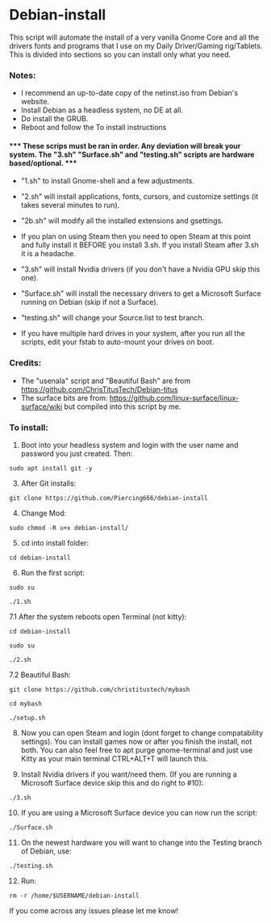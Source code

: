 # Debian-install
This script will automate the install of a very vanilla Gnome Core and all the drivers fonts and programs that I use on my Daily Driver/Gaming rig/Tablets.
This is divided into sections so you can install only what you need.


### Notes:
- I recommend an up-to-date copy of the netinst.iso from Debian's website.
- Install Debian as a headless system, no DE at all.
- Do install the GRUB.
- Reboot and follow the To install instructions

#### *** These scrips must be ran in order. Any deviation will break your system. The "3.sh" "Surface.sh" and "testing.sh" scripts are hardware based/optional. ***
  
- "1.sh" to install Gnome-shell and a few adjustments.
  
- "2.sh" will install applications, fonts, cursors, and customize settings (it takes several minutes to run).

- "2b.sh" will modify all the installed extensions and gsettings.

- If you plan on using Steam then you need to open Steam at this point and fully install it BEFORE you install 3.sh. If you install Steam after 3.sh it is a headache.
  
- "3.sh" will install Nvidia drivers (if you don't have a Nvidia GPU skip this one).
  
- "Surface.sh" will install the necessary drivers to get a Microsoft Surface running on Debian (skip if not a Surface).
  
- "testing.sh" will change your Source.list to test branch.
  
- If you have multiple hard drives in your system, after you run all the scripts, edit your fstab to auto-mount your drives on boot.

### Credits:
- The "usenala" script and "Beautiful Bash" are from https://github.com/ChrisTitusTech/Debian-titus
- The surface bits are from: https://github.com/linux-surface/linux-surface/wiki but compiled into this script by me.

 
### To install:

1. Boot into your headless system and login with the user name and password you just created. Then:

``` sudo apt install git -y ```


3. After Git installs:

``` git clone https://github.com/Piercing666/debian-install ```


4. Change Mod:

``` sudo chmod -R u+x debian-install/ ```


5. cd into install folder:

``` cd debian-install ```


6. Run the first script:

``` sudo su ```

``` ./1.sh ```


  7.1 After the system reboots open Terminal (not kitty):

``` cd debian-install ```

``` sudo su ```

``` ./2.sh ```


  7.2 Beautiful Bash:

``` git clone https://github.com/christitustech/mybash ```

``` cd mybash ```

``` ./setup.sh ```



8. Now you can open Steam and login (dont forget to change compatability settings). You can install games now or after you finish the install, not both.
    You can also feel free to apt purge gnome-terminal and just use Kitty as your main terminal CTRL+ALT+T will launch this.


9. Install Nvidia drivers if you want/need them. (If you are running a Microsoft Surface device skip this and do right to #10):
   
``` ./3.sh ```


 10. If you are using a Microsoft Surface device you can now run the script:

``` ./Surface.sh ```


 11. On the newest hardware you will want to change into the Testing branch of Debian, use:

``` ./testing.sh ```


 12. Run:

``` rm -r /home/$USERNAME/debian-install ```


If you come across any issues please let me know!
